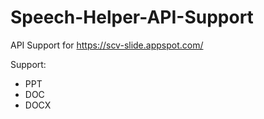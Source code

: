 # Speech-Helper-API-Support
API Support for https://scv-slide.appspot.com/

Support:
* PPT
* DOC
* DOCX